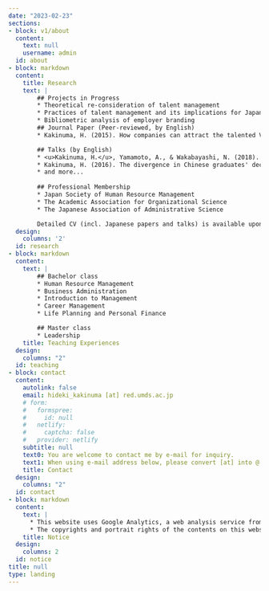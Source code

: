 ```yaml
---
date: "2023-02-23"
sections:
- block: v1/about
  content:
    text: null
    username: admin
  id: about
- block: markdown
  content:
    title: Research
    text: |
        ## Projects in Progress
        * Theoretical re-consideration of talent management
        * Practices of talent management and its implications for Japanese companies
        * Bibliometric analysis of employer branding
        ## Journal Paper (Peer-reviewed, by English)
        * Kakinuma, H. (2015). How companies can attract the talented Vietnamese graduates? An experimental-designed investigation. _International Journal of Business and Management_, _10_ (2), pp.31-40.

        ## Talks (by English)
        * <u>Kakinuma, H.</u>, Yamamoto, A., & Wakabayashi, N. (2018). How can we get long-stay reservation from new employees? An exploratory analysis of employee retention in the lodging industry in Kyoto. Paper Presented at the 16th APacCHRIE Conference. [Sun Yat-Sen University, Guanzhou, China]
        * Kakinuma, H. (2016). The divergence in Chinese graduates' decision criteria for job choice: An experiemental-designed investigation. Paper Presented at Management Theory and Practice Conference. [Kyoto University, Kyoto, Japan]
        * and more...
        
        ## Professional Membership
        * Japan Society of Human Resource Management
        * The Academic Association for Organizational Science
        * The Japanese Association of Administrative Science

        Detailed CV (incl. Japanese papers and talks) is available upon request.
  design:
    columns: '2'
  id: research
- block: markdown
  content:
    text: |
        ## Bachelor class
        * Human Resource Management
        * Business Administration
        * Introduction to Management
        * Career Management
        * Life Planning and Personal Finance

        ## Master class
        * Leadership
    title: Teaching Experiences
  design:
    columns: "2"
  id: teaching
- block: contact
  content:
    autolink: false
    email: hideki_kakinuma [at] red.umds.ac.jp
    # form:
    #   formspree:
    #     id: null
    #   netlify:
    #     captcha: false
    #   provider: netlify
    subtitle: null
    text0: You are welcome to contact me by e-mail for inquiry.
    text1: When using e-mail address below, please convert [at] into @.
    title: Contact
  design:
    columns: "2"
  id: contact
- block: markdown
  content:
    text: |
      * This website uses Google Analytics, a web analysis service from Google Inc. Google Analytics uses "cookies" that enable to analyse how you use the website. Cookies are collected anonymously and do not identify any individual users. You can disable cookies by your browser's settings. 
      * The copyrights and portrait rights of the contents on this website belong to the author of this website or to the respective rights holders. Unauthorized duplication, alteration, or distribution beyond the scope of the law, including personal use, is strictly prohibited.
    title: Notice
  design:
    columns: 2
  id: notice
title: null
type: landing
---
```

